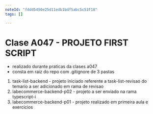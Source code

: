 ```yaml
---
noteId: "fddd5450e25d11edb1bdf5abc5c53f18"
tags: []

---
```


# Clase A047 - PROJETO FIRST SCRIPT
- realizado durante praticas da clases a047
- consta em raiz do repo com .gitignore de 3 pastas 
1. task-list-backend - projeto iniciado referente a task-list-revisao do temario a ser adicionado em rama de revisao 
2. labecommerce-backend-p02 - projeto a ser enviado na rama typescript-i
3. labecommerce-backend-p01 - projeto realizado em primeira aula e exercicios
